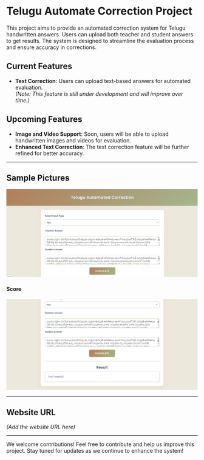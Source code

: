 # Telugu Automate Correction Project

This project aims to provide an automated correction system for Telugu handwritten answers. Users can upload both teacher and student answers to get results. The system is designed to streamline the evaluation process and ensure accuracy in corrections.

## Current Features
- **Text Correction**: Users can upload text-based answers for automated evaluation.  
    *(Note: This feature is still under development and will improve over time.)*

## Upcoming Features
- **Image and Video Support**: Soon, users will be able to upload handwritten images and videos for evaluation.  
- **Enhanced Text Correction**: The text correction feature will be further refined for better accuracy.

---

## Sample Pictures
![Sample Image 1](Sample%20Images/snap1.png)
#### Score
![Sample Image 2](Sample%20Images/snap2.png)

---

## Website URL
*(Add the website URL here)*

---

We welcome contributions! Feel free to contribute and help us improve this project. Stay tuned for updates as we continue to enhance the system!
